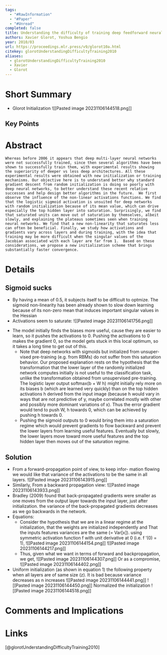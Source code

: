```yaml
---
tags:
  - "#RawInformation"
  - "#Paper"
  - "#Unread"
completed: false
title: Understanding the difficulty of training deep feedforward neural networks
authors: Xavier Glorot, Yoshua Bengio
year: 2010/03
url: https://proceedings.mlr.press/v9/glorot10a.html
citekey: glorotUnderstandingDifficultyTraining2010
aliases:
  - glorotUnderstandingDifficultyTraining2010
  - Xavier
  - Glorot
---
```


# Short Summary
* Glorot Initialization
![[Pasted image 20231106144518.png]]

## Key Points

# Abstract
```
Whereas before 2006 it appears that deep multi-layer neural networks were not successfully trained, since then several algorithms have been shown to successfully train them, with experimental results showing the superiority of deeper vs less deep architectures. All these experimental results were obtained with new initialization or training mechanisms. Our objective here is to understand better why standard gradient descent from random initialization is doing so poorly with deep neural networks, to better understand these recent relative successes and help design better algorithms in the future.  We first observe the influence of the non-linear activations functions. We find that the logistic sigmoid activation is unsuited for deep networks with random initialization because of its mean value, which can drive especially the top hidden layer into saturation. Surprisingly, we find that saturated units can move out of saturation by themselves, albeit slowly, and explaining the plateaus sometimes seen when training neural networks. We find that a new non-linearity that saturates less can often be beneficial. Finally, we study how activations and gradients vary across layers and during training, with the idea that training may be more difficult when the singular values of the Jacobian associated with each layer are far from 1.  Based on these considerations, we propose a new initialization scheme that brings substantially faster convergence.
```
# Details
## Sigmoid sucks
* By having a mean of 0.5, it subjects itself to be difficult to optmize. The sigmoid non-linearity has been already shown to slow down learning because of its non-zero mean that induces important singular values in the Hessian
* Activations seem to saturate:
  ![[Pasted image 20231106141756.png]]
- The model initially finds the biases more useful, cause they are easier to learn, so it pushes the activations to 0. Pushing the activations to 0 makes the gradient 0, so the model gets stuck in this local optimum, so it takes a long time to get out of this.
	- Note that deep networks with sigmoids but initialized from unsuper-vised pre-training (e.g. from RBMs) do not suffer from this saturation behavior. Our proposed explanation rests on the hypothesis that the transformation that the lower layer of the randomly initialized network computes initially is not useful to the classification task, unlike the transformation obtained from unsupervised pre-training. The logistic layer output softmax(b + W h) might initially rely more on its biases b (which are learned very quickly) than on the top hidden activations h derived from the input image (because h would vary in ways that are not predictive of y, maybe correlated mostly with other and possibly more dominant variations of x). Thus the error gradient would tend to push W, h towards 0, which can be achieved by pushing h towards 0.
	- Pushing the sigmoid outputs to 0 would bring them into a saturation regime which would prevent gradients to flow backward and prevent the lower layers from learning useful features. Eventually but slowly, the lower layers move toward more useful features and the top hidden layer then moves out of the saturation regime.
## Solution
- From a forward-propagation point of view, to keep infor- mation flowing we would like that variance of the activations to be the same in all layers.
  ![[Pasted image 20231106143915.png]]
- Similarly, From a backward propagation view:
![[Pasted image 20231106143933.png]]
- Bradley (2009) found that back-propagated gradients were smaller as one moves from the output layer towards the input layer, just after initialization. the variance of the back-propagated gradients decreases as we go backwards in the network.
- Equations: 
	- Consider the hypothesis that we are in a linear regime at the initialization, that the weights are initialized independently and That the inputs features variances are the same (= Var\[x\]). using symmetric activation function f with unit derivative at 0 (i.e. f ′(0) = 1),
![[Pasted image 20231106144154.png]]
![[Pasted image 20231106144217.png]]
	- Thus, given what we want in terms of forward and backpropagation, we get,
![[Pasted image 20231106144307.png]]
Or as a compromise,
![[Pasted image 20231106144402.png]]
- Uniform initialization (as shown in equation 1) the following property when all layers are of same size (z). It is bad because variance decreases as n increases
![[Pasted image 20231106144441.png]]
![[Pasted image 20231106144450.png]]
Normalized the initialization
![[Pasted image 20231106144518.png]]


# Comments and Implications

# Links
[@glorotUnderstandingDifficultyTraining2010]
